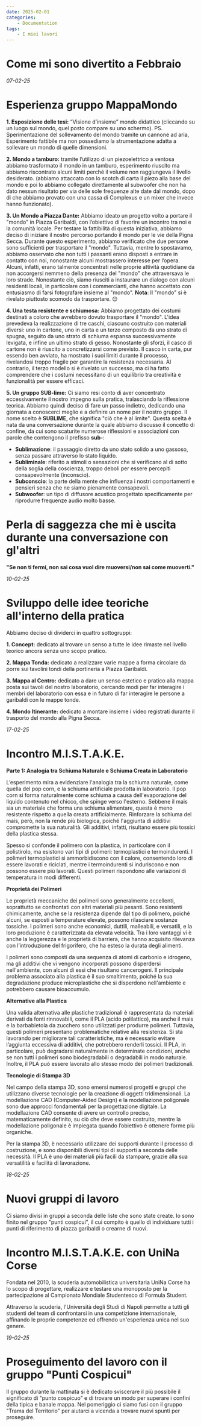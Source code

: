 ```yaml
---
date: 2025-02-01
categories:
    - Documentation
tags:
    - I miei lavori
---
```


# Come mi sono divertito a Febbraio

*07-02-25*

# Esperienza gruppo MappaMondo

**1.	Esposizione delle tesi:** “Visione d’insieme” mondo didattico (cliccando su un luogo sul mondo, quel posto compare su uno schermo). PS. Sperimentazione del sollevamento del mondo tramite un cannone ad aria, Esperimento fattibile ma non possediamo la strumentazione adatta a sollevare un mondo di quelle dimensioni.

**2.	Mondo a tamburo:** tramite l’utilizzo di un piezoelettrico a ventosa abbiamo trasformato il mondo in un tamburo, esperimento riuscito ma abbiamo riscontrato alcuni limiti perché il volume non raggiungeva il livello desiderato. (abbiamo attaccato con lo scotch di carta il piezo alla base del mondo e poi lo abbiamo collegato direttamente al subwoofer che non ha dato nessun risultato per via delle sole frequenze alte date dal mondo, dopo di che abbiamo provato con una cassa di Complexus e un mixer che invece hanno funzionato).

**3. Un Mondo a Piazza Dante:** Abbiamo ideato un progetto volto a portare il "mondo" in Piazza Garibaldi, con l’obiettivo di favorire un incontro tra noi e la comunità locale. Per testare la fattibilità di questa iniziativa, abbiamo deciso di iniziare il nostro percorso portando il mondo per le vie della Pigna Secca. Durante questo esperimento, abbiamo verificato che due persone sono sufficienti per trasportare il "mondo". Tuttavia, mentre lo spostavamo, abbiamo osservato che non tutti i passanti erano disposti a entrare in contatto con noi, nonostante alcuni mostrassero interesse per l’opera. Alcuni, infatti, erano talmente concentrati nelle proprie attività quotidiane da non accorgersi nemmeno della presenza del "mondo" che attraversava le loro strade. Nonostante ciò, siamo riusciti a instaurare un dialogo con alcuni residenti locali, in particolare con i commercianti, che hanno accettato con entusiasmo di farsi fotografare insieme al "mondo". **Nota**: Il "mondo" si è rivelato piuttosto scomodo da trasportare. 😊

**4. Una testa resistente e schiumosa:** Abbiamo progettato dei costumi destinati a coloro che avrebbero dovuto trasportare il "mondo". L'idea prevedeva la realizzazione di tre caschi, ciascuno costruito con materiali diversi: uno in cartone, uno in carta e un terzo composto da uno strato di spugna, seguito da uno strato di schiuma espansa successivamente levigata, e infine un ultimo strato di gesso. Nonostante gli sforzi, il casco di cartone non è riuscito a concretizzarsi come previsto. Il casco in carta, pur essendo ben avviato, ha mostrato i suoi limiti durante il processo, rivelandosi troppo fragile per garantire la resistenza necessaria. Al contrario, il terzo modello si è rivelato un successo, ma ci ha fatto comprendere che i costumi necessitano di un equilibrio tra creatività e funzionalità per essere efficaci.

**5. Un gruppo SUB-lime:** Ci siamo resi conto di aver concentrato eccessivamente il nostro impegno sulla pratica, tralasciando la riflessione teorica. Abbiamo quindi deciso di fare un passo indietro, dedicando una giornata a conoscerci meglio e a definire un nome per il nostro gruppo. Il nome scelto è **SUBLIME**, che significa "ciò che è al limite". Questa scelta è nata da una conversazione durante la quale abbiamo discusso il concetto di confine, da cui sono scaturite numerose riflessioni e associazioni con parole che contengono il prefisso **sub-**:  
- **Sublimazione**: il passaggio diretto da uno stato solido a uno gassoso, senza passare attraverso lo stato liquido.  
- **Subliminale**: riferito a stimoli o sensazioni che si verificano al di sotto della soglia della coscienza, troppo deboli per essere percepiti consapevolmente (inconscio).  
- **Subconscio**: la parte della mente che influenza i nostri comportamenti e pensieri senza che ne siamo pienamente consapevoli.  
- **Subwoofer**: un tipo di diffusore acustico progettato specificamente per riprodurre frequenze audio molto basse.

# Perla di saggezza che mi è uscita durante una conversazione con gl'altri

**"Se non ti fermi, non sai cosa vuol dire muoversi/non sai come muoverti."**


*10-02-25*

# Sviluppo delle idee teoriche all'interno della pratica

Abbiamo deciso di dividerci in quattro sottogruppi:

**1. Concept:** dedicato al trovare un senso a tutte le idee rimaste nel livello teorico ancora senza uno scopo pratico.

**2. Mappa Tonda:** dedicato a realizzare varie mappe a forma circolare da porre sui tavolini tondi della portineria a Piazza Garibaldi.

**3. Mappa al Centro:** dedicato a dare un senso estetico e pratico alla mappa posta sui tavoli del nostro laboratorio, cercando modi per far interagire i membri del laboratorio con essa e in futuro di far interagire le persone a garibaldi con le mappe tonde.

**4. Mondo Itinerante:** dedicato a montare insieme i video registrati durante il trasporto del mondo alla Pigna Secca.


*17-02-25*

# Incontro M.I.S.T.A.K.E.

**Parte 1: Analogia tra Schiuma Naturale e Schiuma Creata in Laboratorio**

L’esperimento mira a evidenziare l'analogia tra la schiuma naturale, come quella del pop corn, e la schiuma artificiale prodotta in laboratorio. Il pop corn si forma naturalmente come schiuma a causa dell'evaporazione del liquido contenuto nel chicco, che spinge verso l'esterno. Sebbene il mais sia un materiale che forma una schiuma alimentare, questa è meno resistente rispetto a quella creata artificialmente. Rinforzare la schiuma del mais, però, non la rende più biologica, poiché l'aggiunta di additivi compromette la sua naturalità. Gli additivi, infatti, risultano essere più tossici della plastica stessa.

Spesso si confonde il polimero con la plastica, in particolare con il polistirolo, ma esistono vari tipi di polimeri: termoplastici e termoindurenti. I polimeri termoplastici si ammorbidiscono con il calore, consentendo loro di essere lavorati e riciclati, mentre i termoindurenti si induriscono e non possono essere più lavorati. Questi polimeri rispondono alle variazioni di temperatura in modi differenti.

**Proprietà dei Polimeri**

Le proprietà meccaniche dei polimeri sono generalmente eccellenti, soprattutto se confrontati con altri materiali più pesanti. Sono resistenti chimicamente, anche se la resistenza dipende dal tipo di polimero, poiché alcuni, se esposti a temperature elevate, possono rilasciare sostanze tossiche. I polimeri sono anche economici, duttili, malleabili, e versatili, e la loro produzione è caratterizzata da elevata velocità. Tra i loro vantaggi vi è anche la leggerezza e le proprietà di barriera, che hanno acquisito rilevanza con l’introduzione del frigorifero, che ha esteso la durata degli alimenti.

I polimeri sono composti da una sequenza di atomi di carbonio e idrogeno, ma gli additivi che vi vengono incorporati possono disperdersi nell'ambiente, con alcuni di essi che risultano cancerogeni. Il principale problema associato alla plastica è il suo smaltimento, poiché la sua degradazione produce microplastiche che si disperdono nell'ambiente e potrebbero causare bioaccumulo.

**Alternative alla Plastica**

Una valida alternativa alle plastiche tradizionali è rappresentata da materiali derivati da fonti rinnovabili, come il PLA (acido polilattico), ma anche il mais e la barbabietola da zucchero sono utilizzati per produrre polimeri. Tuttavia, questi polimeri presentano problematiche relative alla resistenza. Si sta lavorando per migliorare tali caratteristiche, ma è necessario evitare l’aggiunta eccessiva di additivi, che potrebbero renderli tossici. Il PLA, in particolare, può degradarsi naturalmente in determinate condizioni, anche se non tutti i polimeri sono biodegradabili o degradabili in modo naturale. Inoltre, il PLA può essere lavorato allo stesso modo dei polimeri tradizionali.

**Tecnologie di Stampa 3D**

Nel campo della stampa 3D, sono emersi numerosi progetti e gruppi che utilizzano diverse tecnologie per la creazione di oggetti tridimensionali. La modellazione CAD (Computer-Aided Design) e la modellazione poligonale sono due approcci fondamentali per la progettazione digitale. La modellazione CAD consente di avere un controllo preciso, matematicamente definito, su ciò che deve essere costruito, mentre la modellazione poligonale è impiegata quando l’obiettivo è ottenere forme più organiche.

Per la stampa 3D, è necessario utilizzare dei supporti durante il processo di costruzione, e sono disponibili diversi tipi di supporti a seconda delle necessità. Il PLA è uno dei materiali più facili da stampare, grazie alla sua versatilità e facilità di lavorazione.


*18-02-25*

# Nuovi gruppi di lavoro

Ci siamo divisi in gruppi a seconda delle liste che sono state create.
Io sono finito nel gruppo "punti cospicui", il cui compito è quello di individuare tutti i punti di riferimento di piazza garibaldi o crearne di nuovi.

# Incontro M.I.S.T.A.K.E. con UniNa Corse

Fondata nel 2010, la scuderia automobilistica universitaria UniNa Corse ha lo scopo di progettare, realizzare e testare una monoposto per la partecipazione al Campionato Mondiale Studentesco di Formula Student.

Attraverso la scuderia, l'Università degli Studi di Napoli permette a tutti gli studenti del team di confrontarsi in una competizione internazionale, affinando le proprie competenze ed offrendo un'esperienza unica nel suo genere.


*19-02-25*

# Proseguimento del lavoro con il gruppo "Punti Cospicui"

Il gruppo durante la mattinata si è dedicato sviscerare il più possibile il significato di "punto cospicuo" e di trovare un modo per superare i confini della tipica e banale mappa.
Nel pomeriggio ci siamo fusi con il gruppo "Trama del Territorio" per aiutarci a vicenda a trovare nuovi spunti per proseguire.